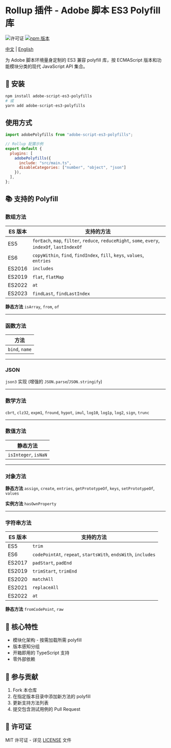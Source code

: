 # Rollup 插件 - Adobe 脚本 ES3 Polyfill 库

![许可证](https://img.shields.io/badge/license-MIT-blue)
[![npm 版本](https://badge.fury.io/js/adobe-script-es3-polyfills.svg)](https://www.npmjs.com/package/adobe-script-es3-polyfills)

[中文](README-CN.md) | [English](README.md)

为 Adobe 脚本环境量身定制的 ES3 兼容 polyfill 库，按 ECMAScript 版本和功能模块分类的现代 JavaScript API 集合。

## 🚀 安装

```bash
npm install adobe-script-es3-polyfills
# 或
yarn add adobe-script-es3-polyfills
```

## 使用方式

```javascript
import adobePolyfills from "adobe-script-es3-polyfills";

// Rollup 配置示例
export default {
  plugins: [
    adobePolyfills({ 
      include: "src/main.ts",
      disableCategories: ["number", "object", "json"] 
    }),
  ],
};
```

## 📚 支持的 Polyfill

### 数组方法

| ES 版本 | 支持的方法                                                                                                       |
| ------- | ---------------------------------------------------------------------------------------------------------------- |
| ES5     | `forEach`, `map`, `filter`, `reduce`, `reduceRight`, `some`, `every`, `indexOf`, `lastIndexOf` |
| ES6     | `copyWithin`, `find`, `findIndex`, `fill`, `keys`, `values`, `entries`                             |
| ES2016  | `includes`                                                                                                     |
| ES2019  | `flat`, `flatMap`                                                                                            |
| ES2022  | `at`                                                                                                           |
| ES2023  | `findLast`, `findLastIndex`                                                                                  |

**静态方法**
`isArray`, `from`, `of`

---

### 函数方法

| 方法               |
| ------------------ |
| `bind`, `name` |

---

### JSON

`json3` 实现 (增强的 `JSON.parse`/`JSON.stringify`)

---

### 数学方法

`cbrt`, `clz32`, `expm1`, `fround`, `hypot`, `imul`, `log10`, `log1p`, `log2`, `sign`, `trunc`

---

### 数值方法

| 静态方法                 |
| ------------------------ |
| `isInteger`, `isNaN` |

---

### 对象方法

**静态方法**
`assign`, `create`, `entries`, `getPrototypeOf`, `keys`, `setPrototypeOf`, `values`

**实例方法**
`hasOwnProperty`

---

### 字符串方法

| ES 版本 | 支持的方法                                                              |
| ------- | ----------------------------------------------------------------------- |
| ES5     | `trim`                                                                |
| ES6     | `codePointAt`, `repeat`, `startsWith`, `endsWith`, `includes` |
| ES2017  | `padStart`, `padEnd`                                                |
| ES2019  | `trimStart`, `trimEnd`                                              |
| ES2020  | `matchAll`                                                            |
| ES2021  | `replaceAll`                                                          |
| ES2022  | `at`                                                                  |

**静态方法**
`fromCodePoint`, `raw`

## 🌟 核心特性

* 模块化架构 - 按需加载所需 polyfill
* 版本感知分组
* 开箱即用的 TypeScript 支持
* 零外部依赖

## 🤝 参与贡献

1. Fork 本仓库
2. 在指定版本目录中添加新方法的 polyfill
3. 更新支持方法列表
4. 提交包含测试用例的 Pull Request

## 📜 许可证

MIT 许可证 - 详见 [LICENSE](https://license/) 文件
